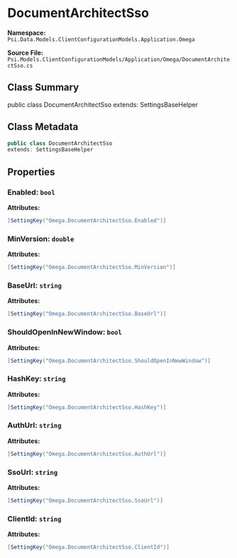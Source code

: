 # DocumentArchitectSso

**Namespace:** `Psi.Data.Models.ClientConfigurationModels.Application.Omega`

**Source File:** `Psi.Models.ClientConfigurationModels/Application/Omega/DocumentArchitectSso.cs`

## Class Summary

public class DocumentArchitectSso
extends: SettingsBaseHelper

## Class Metadata

```typescript
public class DocumentArchitectSso
extends: SettingsBaseHelper
```

## Properties

### Enabled: `bool`

**Attributes:**
```csharp
[SettingKey("Omega.DocumentArchitectSso.Enabled")]
```

### MinVersion: `double`

**Attributes:**
```csharp
[SettingKey("Omega.DocumentArchitectSso.MinVersion")]
```

### BaseUrl: `string`

**Attributes:**
```csharp
[SettingKey("Omega.DocumentArchitectSso.BaseUrl")]
```

### ShouldOpenInNewWindow: `bool`

**Attributes:**
```csharp
[SettingKey("Omega.DocumentArchitectSso.ShouldOpenInNewWindow")]
```

### HashKey: `string`

**Attributes:**
```csharp
[SettingKey("Omega.DocumentArchitectSso.HashKey")]
```

### AuthUrl: `string`

**Attributes:**
```csharp
[SettingKey("Omega.DocumentArchitectSso.AuthUrl")]
```

### SsoUrl: `string`

**Attributes:**
```csharp
[SettingKey("Omega.DocumentArchitectSso.SsoUrl")]
```

### ClientId: `string`

**Attributes:**
```csharp
[SettingKey("Omega.DocumentArchitectSso.ClientId")]
```
